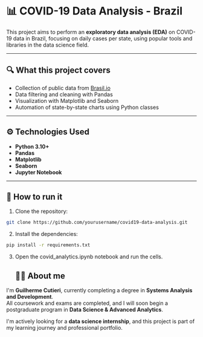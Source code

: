 # 📊 COVID-19 Data Analysis - Brazil

This project aims to perform an **exploratory data analysis (EDA)** on COVID-19 data in Brazil, focusing on daily cases per state, using popular tools and libraries in the data science field.

---

## 🔍 What this project covers

- Collection of public data from [Brasil.io](https://github.com/wcota/covid19br)
- Data filtering and cleaning with Pandas
- Visualization with Matplotlib and Seaborn
- Automation of state-by-state charts using Python classes

---

## ⚙️ Technologies Used

- **Python 3.10+**
- **Pandas**
- **Matplotlib**
- **Seaborn**
- **Jupyter Notebook**

---

## 🚀 How to run it

1. Clone the repository:
```bash
git clone https://github.com/yourusername/covid19-data-analysis.git
```
2. Install the dependencies:
```bash
pip install -r requirements.txt
```
3. Open the covid_analytics.ipynb notebook and run the cells.

   ## 👨‍💻 About me

I'm **Guilherme Cutieri**, currently completing a degree in **Systems Analysis and Development**.  
All coursework and exams are completed, and I will soon begin a postgraduate program in **Data Science & Advanced Analytics**.

I'm actively looking for a **data science internship**, and this project is part of my learning journey and professional portfolio.
